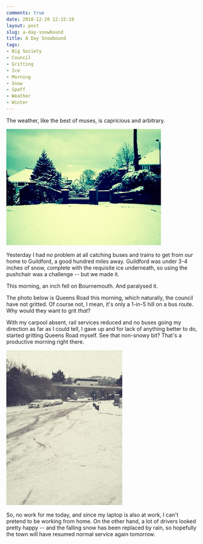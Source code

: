 ```yaml
---
comments: true
date: 2010-12-20 12:15:19
layout: post
slug: a-day-snowbound
title: A Day Snowbound
tags:
- Big Society
- Council
- Gritting
- Ice
- Morning
- Snow
- Spaff
- Weather
- Winter
---
```


The weather, like the best of muses, is capricious and arbitrary.

[![Snowy Road](/img/blog/2010/12/1292844024684.jpg)](/img/blog/2010/12/1292844024684.jpg)

Yesterday I had no problem at all catching buses and trains to get from our home to Guildford, a good hundred miles away.  Guildford was under 3-4 inches of snow, complete with the requisite ice underneath, so using the pushchair was a challenge -- but we made it.

This morning, an inch fell on Bournemouth.  And paralysed it.

The photo below is Queens Road this morning, which naturally, the council have not gritted.  Of course not, I mean, it's only a 1-in-5 hill on a bus route.  Why would they want to grit _that_?

With my carpool absent, rail services reduced and no buses going my direction as far as I could tell, I gave up and for lack of anything better to do, started gritting Queens Road myself.  See that non-snowy bit? That's a productive morning right there.

[![Big Society, bitches!](/img/blog/2010/12/1292844083261.jpg)](/img/blog/2010/12/1292844083261.jpg)

So, no work for me today, and since my laptop is also at work, I can't pretend to be working from home.  On the other hand, a lot of drivers looked pretty happy -- and the falling snow has been replaced by rain, so hopefully the town will have resumed normal service again tomorrow.
